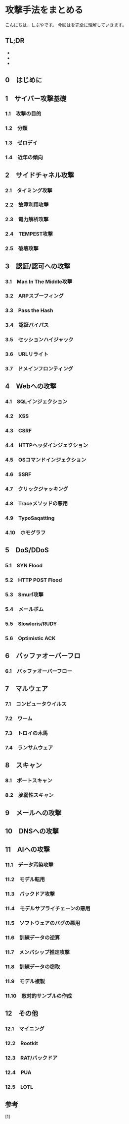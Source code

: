 # 攻撃手法をまとめる


<!--
Todo:
- TLDR
* サイドチャネル攻撃
    * タイミング攻撃
    * 故障利用攻撃
    * 電力解析攻撃
    * 破壊攻撃

* AIへの攻撃

* IoT
    * タイポスワっティング
    * ホモグラフ攻撃
    * 好き民具
    * 電磁シールド
    * ステガノグラフィ
    * テンペスト攻撃
    * wi-peep

* Webセキュリティ
    * 攻撃
        * SQLインジェクション
        * クロスサイトスクリプティング
        * クロスサイトリクエストフォージェリ
        * HTTPヘッダインジョクション
        * メールヘッダインジェクション
        * ディレクトリトラバーサル
        * サーバーサイドリクエストフォージェリ
        * OSコマンドインジェクション
        * セッションハイジャック
        * マンインサミドル
        * Pass The Hash
        * rat
        * MITM
            * トランザクション署名
        * モバイルコード
        * 水飲み場攻撃
        * emotet
        * monero
        * LOTL
        * ｸｲｯｼﾝｸﾞ

    * 防御
        * CSRFトークン
        * samesite属性
        * EV SSL見分け
        * HSTS
        * Keep-Alive
        * キャッシュコントロール
        * トランザクション認証
            * これって同じ秘密鍵的なものをサーバでも持っている感じ?
        * X XSS Protection
        * Client Security Policy
        * Chache Controle: no chacheとか
        * セッションフィくせーション
        * cookie monster bug
        * domain属性
        * url rewriting
        * ドメインフロンティング
        * 2.8.1
        * content ecurity policy
        * traceメソッド
        * クリックジャッキング, samesite
        * x frame option
        * PUA
        * ゾーニング

* DoS
    * synflood
    * http post flood
    * ボットネット
    * optimisticack, duplicate ack, partial ack: firewallとかの送信順序をどうこうするやつ
    * smurf攻撃
    * メールボム

* NMAP
    * ステルススキャン

* BOF
    * DEP
        * return-to-libc
    * アドレス空間ランダム化
    * PIE
    * 整数オーバーフロー
    * BOFの仕組み
    * stack guard
    * ssp
    * カナリア
    * automatic fotification

* ルートキット




* mtm
    * arpスプーフィング
    * tcp, udp, web, 認証

-->







こんにちは、しぶやです。
今回はを完全に理解していきます。


## TL;DR

*
*
*

## 0　はじめに

## 1　サイバー攻撃基礎

### 1.1　攻撃の目的

### 1.2　分類

### 1.3　ゼロデイ

### 1.4　近年の傾向

## 2　サイドチャネル攻撃

### 2.1　タイミング攻撃
### 2.2　故障利用攻撃
### 2.3　電力解析攻撃
### 2.4　TEMPEST攻撃
### 2.5　破壊攻撃

## 3　認証/認可への攻撃

### 3.1　Man In The Middle攻撃
### 3.2　ARPスプーフィング
### 3.3　Pass the Hash
### 3.4　認証バイパス
### 3.5　セッションハイジャック
### 3.6　URLリライト
### 3.7　ドメインフロンティング


## 4　Webへの攻撃

### 4.1　SQLインジェクション
### 4.2　XSS
### 4.3　CSRF
### 4.4　HTTPヘッダインジェクション
### 4.5　OSコマンドインジェクション
### 4.6　SSRF
### 4.7　クリックジャッキング
### 4.8　Traceメソッドの悪用
### 4.9　TypoSaqatting
### 4.10　ホモグラフ

## 5　DoS/DDoS

### 5.1　SYN Flood
### 5.2　HTTP POST Flood
### 5.3　Smurf攻撃
### 5.4　メールボム
### 5.5　Slowloris/RUDY
### 5.6　Optimistic ACK

## 6　バッファオーバーフロ

### 6.1　バッファオーバーフロー

## 7　マルウェア

### 7.1　コンピュータウイルス
### 7.2　ワーム
### 7.3　トロイの木馬
### 7.4　ランサムウェア

## 8　スキャン

### 8.1　ポートスキャン

### 8.2　脆弱性スキャン

## 9　メールへの攻撃

## 10　DNSへの攻撃

## 11　AIへの攻撃

### 11.1　データ汚染攻撃
### 11.2　モデル転用
### 11.3　バックドア攻撃
### 11.4　モデルサプライチェーンの悪用
### 11.5　ソフトウェアのバグの悪用
### 11.6　訓練データの逆算
### 11.7　メンバシップ推定攻撃
### 11.8　訓練データの窃取
### 11.9　モデル複製
### 11.10　敵対的サンプルの作成

## 12　その他

### 12.1　マイニング
### 12.2　Rootkit
### 12.3　RAT/バックドア
### 12.4　PUA
### 12.5　LOTL







## 参考

[1] []()

